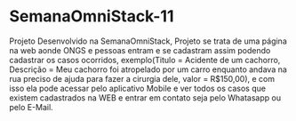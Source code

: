 # SemanaOmniStack-11
Projeto Desenvolvido na SemanaOmniStack, Projeto se trata de uma página na web aonde ONGS e pessoas entram e 
se cadastram assim podendo cadastrar os casos ocorridos, exemplo(Titulo = Acidente de um cachorro, Descrição = Meu 
cachorro foi atropelado por um carro enquanto andava na rua preciso de ajuda para fazer a cirurgia dele, valor = R$150,00),
e com isso ela pode acessar pelo aplicativo Mobile e ver todos os casos que existem cadastrados na WEB e entrar em contato
seja pelo Whatasapp ou pelo E-Mail.
